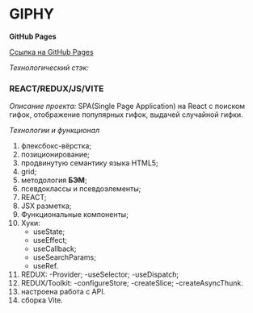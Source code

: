 # GIPHY

**GitHub Pages**

[Ссылка на GitHub Pages](https://danieledefoe.github.io/gifs-application/)

_Технологический стэк:_

### REACT/REDUX/JS/VITE

_Описание проекта:_ SPA(Single Page Application) на React с поиском гифок, отображение популярных гифок, выдачей случайной гифки.

_Технологии и функционал_

1.  флексбокс-вёрстка;
2.  позиционирование;
3.  продвинутую семантику языка HTML5;
4.  grid;
5.  методология **БЭМ**;
6.  псевдоклассы и псевдоэлементы;
7.  REACT;
8.  JSX разметка;
9.  Функциональные компоненты;
10. Хуки:
    - useState;
    - useEffect;
    - useCallback;
    - useSearchParams;
    - useRef.
11. REDUX:
    -Provider;
    -useSelector;
    -useDispatch;
12. REDUX/Toolkit:
    -configureStore;
    -createSlice;
    -createAsyncThunk.
13. настроена работа с API.
14. сборка Vite.
